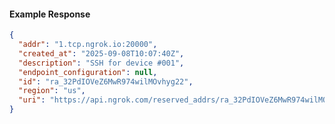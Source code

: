 <!-- Code generated for API Clients. DO NOT EDIT. -->

#### Example Response

```json
{
  "addr": "1.tcp.ngrok.io:20000",
  "created_at": "2025-09-08T10:07:40Z",
  "description": "SSH for device #001",
  "endpoint_configuration": null,
  "id": "ra_32PdIOVeZ6MwR974wilMOvhyg22",
  "region": "us",
  "uri": "https://api.ngrok.com/reserved_addrs/ra_32PdIOVeZ6MwR974wilMOvhyg22"
}
```
